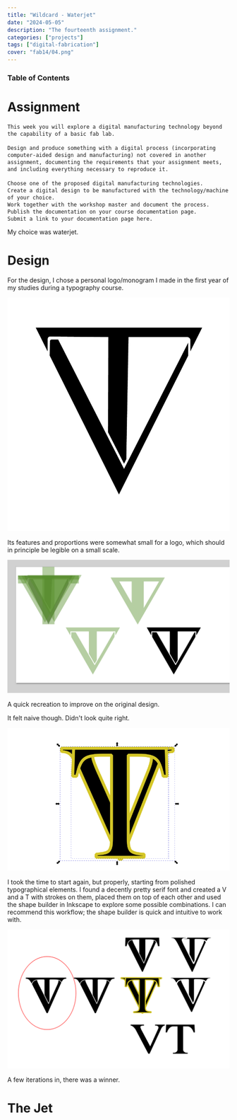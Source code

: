 ```yaml
---
title: "Wildcard - Waterjet"
date: "2024-05-05"
description: "The fourteenth assignment."
categories: ["projects"]
tags: ["digital-fabrication"]
cover: "fab14/04.png"
---
```


### Table of Contents

# Assignment

```
This week you will explore a digital manufacturing technology beyond the capability of a basic fab lab.

Design and produce something with a digital process (incorporating computer-aided design and manufacturing) not covered in another assignment, documenting the requirements that your assignment meets, and including everything necessary to reproduce it.

Choose one of the proposed digital manufacturing technologies.
Create a digital design to be manufactured with the technology/machine of your choice.
Work together with the workshop master and document the process.
Publish the documentation on your course documentation page.
Submit a link to your documentation page here.
```

My choice was waterjet. 

# Design

For the design, I chose a personal logo/monogram I made in the first year of my studies during a typography course. 

![first year monogram](fab14/01.png)

Its features and proportions were somewhat small for a logo, which should in principle be legible on a small scale. 

![recreation](fab14/02.png)

A quick recreation to improve on the original design.

It felt naive though. Didn't look quite right. 

![from typography](fab14/03.png)

I took the time to start again, but properly, starting from polished typographical elements. I found a decently pretty serif font and created a V and a T with strokes on them, placed them on top of each other and used the shape builder in Inkscape to explore some possible combinations. I can recommend this workflow; the shape builder is quick and intuitive to work with. 

![new winner](fab14/04.png)

A few iterations in, there was a winner. 

# The Jet